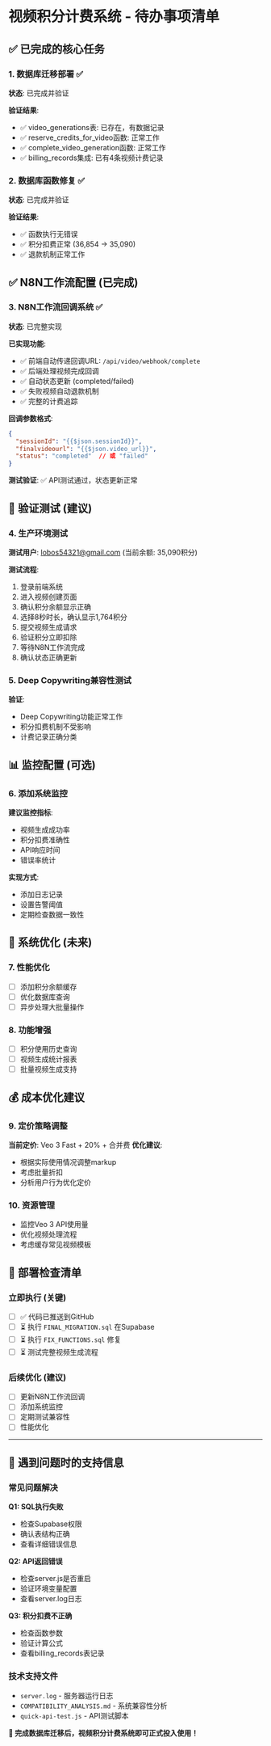 # 视频积分计费系统 - 待办事项清单

## ✅ 已完成的核心任务

### 1. 数据库迁移部署 ✅
**状态**: 已完成并验证

**验证结果**:
- ✅ video_generations表: 已存在，有数据记录
- ✅ reserve_credits_for_video函数: 正常工作
- ✅ complete_video_generation函数: 正常工作
- ✅ billing_records集成: 已有4条视频计费记录

### 2. 数据库函数修复 ✅
**状态**: 已完成并验证

**验证结果**:
- ✅ 函数执行无错误
- ✅ 积分扣费正常 (36,854 → 35,090)
- ✅ 退款机制正常工作

## ✅ N8N工作流配置 (已完成)

### 3. N8N工作流回调系统 ✅
**状态**: 已完整实现

**已实现功能**:
- ✅ 前端自动传递回调URL: `/api/video/webhook/complete`
- ✅ 后端处理视频完成回调
- ✅ 自动状态更新 (completed/failed)
- ✅ 失败视频自动退款机制
- ✅ 完整的计费追踪

**回调参数格式**:
```json
{
  "sessionId": "{{$json.sessionId}}",
  "finalvideourl": "{{$json.video_url}}",
  "status": "completed"  // 或 "failed"
}
```

**测试验证**: ✅ API测试通过，状态更新正常

## 🧪 验证测试 (建议)

### 4. 生产环境测试
**测试用户**: lobos54321@gmail.com (当前余额: 35,090积分)

**测试流程**:
1. 登录前端系统
2. 进入视频创建页面
3. 确认积分余额显示正确
4. 选择8秒时长，确认显示1,764积分
5. 提交视频生成请求
6. 验证积分立即扣除
7. 等待N8N工作流完成
8. 确认状态正确更新

### 5. Deep Copywriting兼容性测试
**验证**:
- Deep Copywriting功能正常工作
- 积分扣费机制不受影响
- 计费记录正确分类

## 📊 监控配置 (可选)

### 6. 添加系统监控
**建议监控指标**:
- 视频生成成功率
- 积分扣费准确性
- API响应时间
- 错误率统计

**实现方式**:
- 添加日志记录
- 设置告警阈值
- 定期检查数据一致性

## 🔧 系统优化 (未来)

### 7. 性能优化
- [ ] 添加积分余额缓存
- [ ] 优化数据库查询
- [ ] 异步处理大批量操作

### 8. 功能增强
- [ ] 积分使用历史查询
- [ ] 视频生成统计报表
- [ ] 批量视频生成支持

## 💰 成本优化建议

### 9. 定价策略调整
**当前定价**: Veo 3 Fast + 20% + 合并费
**优化建议**:
- 根据实际使用情况调整markup
- 考虑批量折扣
- 分析用户行为优化定价

### 10. 资源管理
- 监控Veo 3 API使用量
- 优化视频处理流程
- 考虑缓存常见视频模板

## 🚀 部署检查清单

### 立即执行 (关键)
- [ ] ✅ 代码已推送到GitHub
- [ ] ⏳ 执行 `FINAL_MIGRATION.sql` 在Supabase
- [ ] ⏳ 执行 `FIX_FUNCTIONS.sql` 修复
- [ ] ⏳ 测试完整视频生成流程

### 后续优化 (建议)
- [ ] 更新N8N工作流回调
- [ ] 添加系统监控
- [ ] 定期测试兼容性
- [ ] 性能优化

---

## 🔧 遇到问题时的支持信息

### 常见问题解决

**Q1: SQL执行失败**
- 检查Supabase权限
- 确认表结构正确
- 查看详细错误信息

**Q2: API返回错误**
- 检查server.js是否重启
- 验证环境变量配置
- 查看server.log日志

**Q3: 积分扣费不正确**
- 检查函数参数
- 验证计算公式
- 查看billing_records表记录

### 技术支持文件
- `server.log` - 服务器运行日志
- `COMPATIBILITY_ANALYSIS.md` - 系统兼容性分析
- `quick-api-test.js` - API测试脚本

**🎯 完成数据库迁移后，视频积分计费系统即可正式投入使用！**